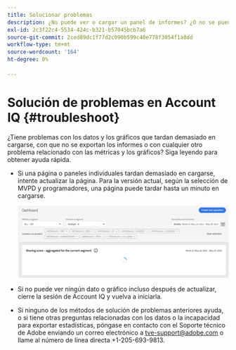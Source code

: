 ```yaml
---
title: Solucionar problemas
description: ¿No puede ver o cargar un panel de informes? ¿O no se puede exportar un informe? Obtenga información sobre cómo resolver los problemas más comunes del producto.
exl-id: 2c3f22c4-5534-424c-b321-b57045bcb7a6
source-git-commit: 2ced89dc1f77d2c090b599c40e778f3054f1a8dd
workflow-type: tm+mt
source-wordcount: '164'
ht-degree: 0%

---
```


# Solución de problemas en Account IQ {#troubleshoot}

¿Tiene problemas con los datos y los gráficos que tardan demasiado en cargarse, con que no se exportan los informes o con cualquier otro problema relacionado con las métricas y los gráficos? Siga leyendo para obtener ayuda rápida.

* Si una página o paneles individuales tardan demasiado en cargarse, intente actualizar la página. Para la versión actual, según la selección de MVPD y programadores, una página puede tardar hasta un minuto en cargarse.

  ![](assets/troubleshoot.png)

* Si no puede ver ningún dato o gráfico incluso después de actualizar, cierre la sesión de Account IQ y vuelva a iniciarla.

* Si ninguno de los métodos de solución de problemas anteriores ayuda, o si tiene otras preguntas relacionadas con los datos o la incapacidad para exportar estadísticas, póngase en contacto con el Soporte técnico de Adobe enviando un correo electrónico a tve-support@adobe.com o llame al número de línea directa +1-205-693-9813.
